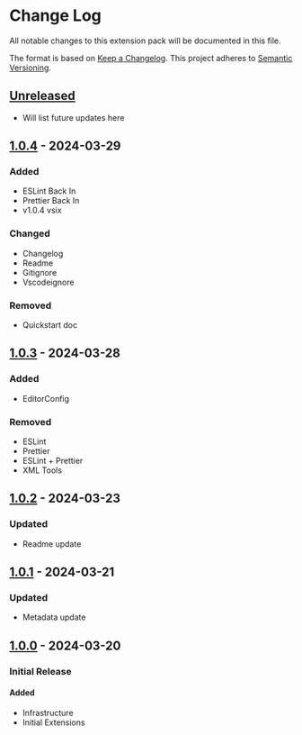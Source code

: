 # Change Log

All notable changes to this extension pack will be documented in this file.

The format is based on [Keep a Changelog].
This project adheres to [Semantic Versioning].

## [Unreleased]

- Will list future updates here

## [1.0.4] - 2024-03-29

### Added

- ESLint Back In
- Prettier Back In
- v1.0.4 vsix

### Changed

- Changelog
- Readme
- Gitignore
- Vscodeignore

### Removed

- Quickstart doc

## [1.0.3] - 2024-03-28

### Added

- EditorConfig

### Removed

- ESLint
- Prettier
- ESLint + Prettier
- XML Tools

## [1.0.2] - 2024-03-23

### Updated

- Readme update

## [1.0.1] - 2024-03-21

### Updated

- Metadata update

## [1.0.0] - 2024-03-20

### Initial Release

#### Added

- Infrastructure
- Initial Extensions

<!-- Links -->
[keep a changelog]: http://keepachangelog.com/
[semantic versioning]: https://semver.org/spec/v2.0.0.html

<!-- Version -->
[unreleased]: https://github.com/ggoodwin/angular-hotpack/compare/v.1.0.4...develop
[1.0.4]: https://github.com/ggoodwin/angular-hotpack/compare/v1.0.3...v.1.0.4
[1.0.3]: https://github.com/ggoodwin/angular-hotpack/compare/v1.0.2...v.1.0.3
[1.0.2]: https://github.com/ggoodwin/angular-hotpack/compare/v1.0.1...v.1.0.2
[1.0.1]: https://github.com/ggoodwin/angular-hotpack/compare/v1.0.0...v.1.0.1
[1.0.0]: https://github.com/ggoodwin/angular-hotpack/tree/v1.0.0
